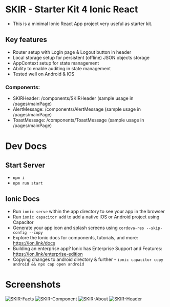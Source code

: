 # SKIR - Starter Kit 4 Ionic React

- This is a minimal Ionic React App project very useful as starter kit.

## Key features

- Router setup with Login page & Logout button in header
- Local storage setup for persistent (offline) JSON objects storage
- AppContext setup for state management
- Ability to enable auditing in state management
- Tested well on Android & IOS

### Components:

- SKIRHeader: /components/SKIRHeader (sample usage in /pages/mainPage)
- AlertMessage: /components/AlertMessage (sample usage in /pages/mainPage)
- ToastMessage: /components/ToastMessage (sample usage in /pages/mainPage)

# Dev Docs

## Start Server

- `npm i`
- `npm run start`

## Ionic Docs

- Run `ionic serve` within the app directory to see your app in the browser
- Run `ionic capacitor add` to add a native iOS or Android project using Capacitor
- Generate your app icon and splash screens using `cordova-res --skip-config --copy`
- Explore the Ionic docs for components, tutorials, and more: https://ion.link/docs
- Building an enterprise app? Ionic has Enterprise Support and Features: https://ion.link/enterprise-edition
- Copying changes to android directory & further - `ionic capacitor copy android && npx cap open android`

# Screenshots

![SKIR-Facts](https://user-images.githubusercontent.com/2748973/95900967-451f0c80-0db0-11eb-9747-90bf400166a9.png)
![SKIR-Component](https://user-images.githubusercontent.com/2748973/95900965-43eddf80-0db0-11eb-9b9a-e397107ff7fe.png)
![SKIR-About](https://user-images.githubusercontent.com/2748973/95900960-42241c00-0db0-11eb-87ee-d5dc1987d562.png)
![SKIR-Header](https://user-images.githubusercontent.com/2748973/95900972-4819fd00-0db0-11eb-8bd3-5b7d43b6a776.png)
